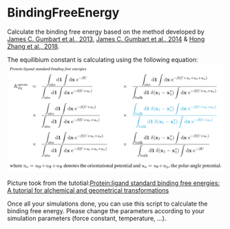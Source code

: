 # BindingFreeEnergy

Calculate the binding free energy based on the method developed by [James C. Gumbart et al., 2013](https://doi.org/10.1021/ct400273t), [James C. Gumbart et al., 2014](https://pubs.acs.org/doi/10.1021/ct3008099) & [Hong Zhang et al., 2018](https://www.mdpi.com/1420-3049/23/2/228).

The equilibium constant is calculating using the following equation:
![](equations.png "output" )

Picture took from the tutotial:[Protein:ligand standard binding free energies: A tutorial for alchemical and geometrical transformations](https://www.ks.uiuc.edu/Training/Tutorials/namd/PLB/tutorial-protein-ligand.pdf)


Once all your simulations done, you can use this script to calculate the binding free energy. Please change the parameters according to your simulation parameters (force constant, temperature, ...).

